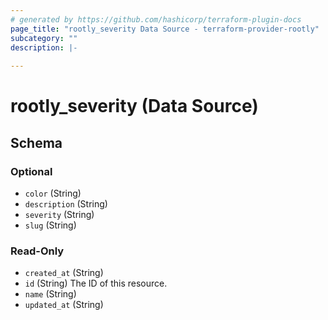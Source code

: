 ```yaml
---
# generated by https://github.com/hashicorp/terraform-plugin-docs
page_title: "rootly_severity Data Source - terraform-provider-rootly"
subcategory: ""
description: |-
  
---
```


# rootly_severity (Data Source)





<!-- schema generated by tfplugindocs -->
## Schema

### Optional

- `color` (String)
- `description` (String)
- `severity` (String)
- `slug` (String)

### Read-Only

- `created_at` (String)
- `id` (String) The ID of this resource.
- `name` (String)
- `updated_at` (String)


